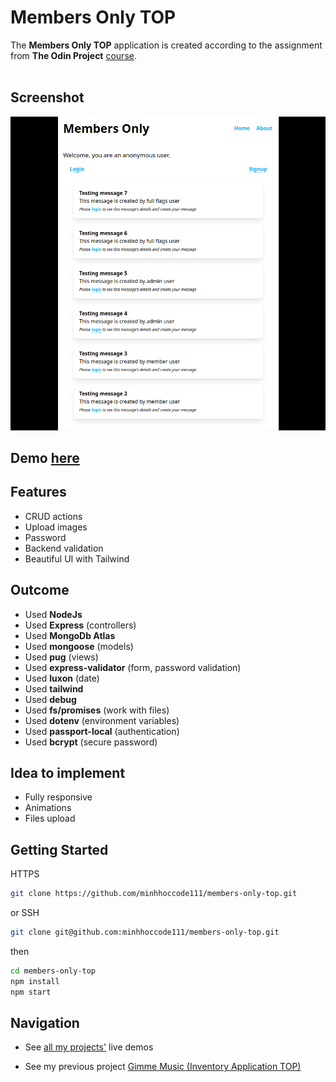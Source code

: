 # Members Only TOP

The **Members Only TOP** application is created according to the assignment from **The Odin Project** [course](https://www.theodinproject.com/lessons/nodejs-members-only).
<br>
<br>

## Screenshot

![Members Only Screenshot](/public/images/members-only-screenshot.png)

## **Demo** [here](https://membersonlytop.glitch.me)

## **Features**

- CRUD actions
- Upload images
- Password
- Backend validation
- Beautiful UI with Tailwind

## **Outcome**

- Used **NodeJs**
- Used **Express** (controllers)
- Used **MongoDb Atlas**
- Used **mongoose** (models)
- Used **pug** (views)
- Used **express-validator** (form, password validation)
- Used **luxon** (date)
- Used **tailwind**
- Used **debug**
- Used **fs/promises** (work with files)
- Used **dotenv** (environment variables)
- Used **passport-local** (authentication)
- Used **bcrypt** (secure password)

## **Idea to implement**

- Fully responsive
- Animations
- Files upload

## **Getting Started**

HTTPS

```bash
git clone https://github.com/minhhoccode111/members-only-top.git
```

or SSH

```bash
git clone git@github.com:minhhoccode111/members-only-top.git
```

then

```bash
cd members-only-top
npm install
npm start
```

## **Navigation**

- See [all my projects'](https://github.com/minhhoccode111/all-projects-live-demos) live demos

* See my previous project [Gimme Music (Inventory Application TOP)](https://github.com/minhhoccode111/inventory-application-top)

<!-- * See my next project []() -->
